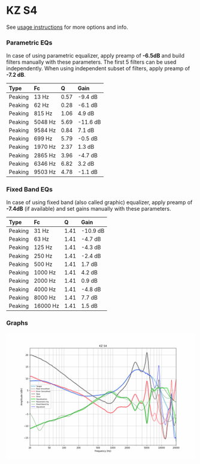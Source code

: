 # KZ S4
See [usage instructions](https://github.com/jaakkopasanen/AutoEq#usage) for more options and info.

### Parametric EQs
In case of using parametric equalizer, apply preamp of **-6.5dB** and build filters manually
with these parameters. The first 5 filters can be used independently.
When using independent subset of filters, apply preamp of **-7.2 dB**.

| Type    | Fc      |    Q | Gain     |
|:--------|:--------|:-----|:---------|
| Peaking | 13 Hz   | 0.57 | -9.4 dB  |
| Peaking | 62 Hz   | 0.28 | -6.1 dB  |
| Peaking | 815 Hz  | 1.06 | 4.9 dB   |
| Peaking | 5048 Hz | 5.69 | -11.6 dB |
| Peaking | 9584 Hz | 0.84 | 7.1 dB   |
| Peaking | 699 Hz  | 5.79 | -0.5 dB  |
| Peaking | 1970 Hz | 2.37 | 1.3 dB   |
| Peaking | 2865 Hz | 3.96 | -4.7 dB  |
| Peaking | 6346 Hz | 6.82 | 3.2 dB   |
| Peaking | 9503 Hz | 4.78 | -1.1 dB  |

### Fixed Band EQs
In case of using fixed band (also called graphic) equalizer, apply preamp of **-7.4dB**
(if available) and set gains manually with these parameters.

| Type    | Fc       |    Q | Gain     |
|:--------|:---------|:-----|:---------|
| Peaking | 31 Hz    | 1.41 | -10.9 dB |
| Peaking | 63 Hz    | 1.41 | -4.7 dB  |
| Peaking | 125 Hz   | 1.41 | -4.3 dB  |
| Peaking | 250 Hz   | 1.41 | -2.4 dB  |
| Peaking | 500 Hz   | 1.41 | 1.7 dB   |
| Peaking | 1000 Hz  | 1.41 | 4.2 dB   |
| Peaking | 2000 Hz  | 1.41 | 0.9 dB   |
| Peaking | 4000 Hz  | 1.41 | -4.8 dB  |
| Peaking | 8000 Hz  | 1.41 | 7.7 dB   |
| Peaking | 16000 Hz | 1.41 | 1.5 dB   |

### Graphs
![](./KZ%20S4.png)